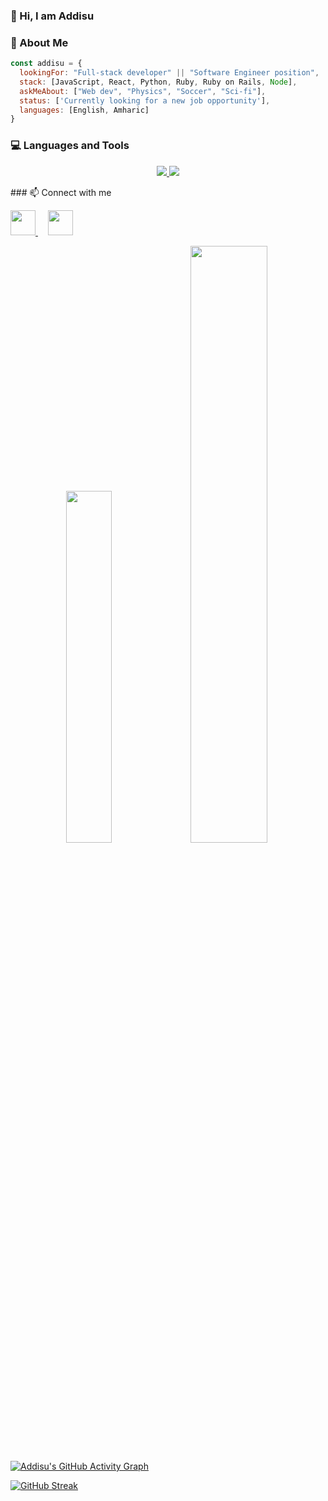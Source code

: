 
### 👋 Hi, I am Addisu  

### 👤 About Me

```javascript
const addisu = {
  lookingFor: "Full-stack developer" || "Software Engineer position",
  stack: [JavaScript, React, Python, Ruby, Ruby on Rails, Node],
  askMeAbout: ["Web dev", "Physics", "Soccer", "Sci-fi"],
  status: ['Currently looking for a new job opportunity'],
  languages: [English, Amharic]
}
```

### 💻  Languages and Tools 

<p align="center">
  <a href="https://github.com/Addisu87">
    <img src="https://skillicons.dev/icons?i=html,css,bootstrap,tailwind,js,ts,webpack,react,redux,nextjs,graphql,nodejs,ruby,rails,python,django,fastapi,postgres,docker,aws,git,vercel,jest,postman,pytest" />
    <img src="https://img.shields.io/badge/Render-46E3B7?style=for-the-badge&logo=render&logoColor=white" />
  </a>
</p>
### 📫 Connect with me

<p align="left"> <a href="https://www.linkedin.com/in/addisu-tedla/"> <img src="https://cdn.jsdelivr.net/gh/devicons/devicon/icons/linkedin/linkedin-original.svg" width="40" height="40"/> </a> &#8287;&#8287;&#8287; <a href="mailto:addisu.haile@yahoo.com"> <img src="https://www.vectorlogo.zone/logos/yahoo/yahoo-tile.svg" width="40" height="40"/> </a> </p><div align="center"> <img src="https://github-readme-stats.vercel.app/api/top-langs/?username=Addisu87&layout=compact&theme=gotham" width="38%"/> <img src="https://github-readme-stats.vercel.app/api?username=Addisu87&show_icons=true&count_private=true&theme=gotham" width="49.5%"/> </div>


[![Addisu's GitHub Activity Graph](https://github-readme-activity-graph.vercel.app/graph?username=Addisu87&theme=gotham&area=true&hide_border=true)](https://github.com/Addisu87/github-readme-activity-graph)


[![GitHub Streak](https://streak-stats.demolab.com/?user=Addisu87&theme=gotham)](https://git.io/streak-stats)

